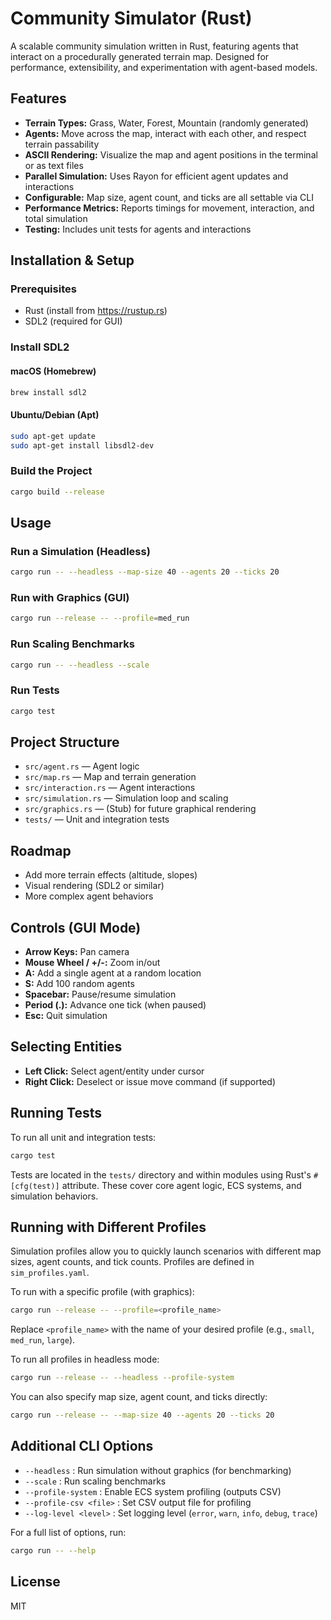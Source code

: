 # Community Simulator (Rust)

A scalable community simulation written in Rust, featuring agents that interact on a procedurally generated terrain map. Designed for performance, extensibility, and experimentation with agent-based models.

## Features
- **Terrain Types:** Grass, Water, Forest, Mountain (randomly generated)
- **Agents:** Move across the map, interact with each other, and respect terrain passability
- **ASCII Rendering:** Visualize the map and agent positions in the terminal or as text files
- **Parallel Simulation:** Uses Rayon for efficient agent updates and interactions
- **Configurable:** Map size, agent count, and ticks are all settable via CLI
- **Performance Metrics:** Reports timings for movement, interaction, and total simulation
- **Testing:** Includes unit tests for agents and interactions

## Installation & Setup

### Prerequisites
- Rust (install from https://rustup.rs)
- SDL2 (required for GUI)

### Install SDL2
#### macOS (Homebrew)
```sh
brew install sdl2
```
#### Ubuntu/Debian (Apt)
```sh
sudo apt-get update
sudo apt-get install libsdl2-dev
```

### Build the Project
```sh
cargo build --release
```

## Usage

### Run a Simulation (Headless)
```sh
cargo run -- --headless --map-size 40 --agents 20 --ticks 20
```

### Run with Graphics (GUI)
```sh
cargo run --release -- --profile=med_run
```

### Run Scaling Benchmarks
```sh
cargo run -- --headless --scale
```

### Run Tests
```sh
cargo test
```

## Project Structure
- `src/agent.rs` — Agent logic
- `src/map.rs` — Map and terrain generation
- `src/interaction.rs` — Agent interactions
- `src/simulation.rs` — Simulation loop and scaling
- `src/graphics.rs` — (Stub) for future graphical rendering
- `tests/` — Unit and integration tests

## Roadmap
- Add more terrain effects (altitude, slopes)
- Visual rendering (SDL2 or similar)
- More complex agent behaviors

## Controls (GUI Mode)

- **Arrow Keys:** Pan camera
- **Mouse Wheel / +/-:** Zoom in/out
- **A:** Add a single agent at a random location
- **S:** Add 100 random agents
- **Spacebar:** Pause/resume simulation
- **Period (.):** Advance one tick (when paused)
- **Esc:** Quit simulation

## Selecting Entities

- **Left Click:** Select agent/entity under cursor
- **Right Click:** Deselect or issue move command (if supported)

## Running Tests

To run all unit and integration tests:
```sh
cargo test
```
Tests are located in the `tests/` directory and within modules using Rust's `#[cfg(test)]` attribute. These cover core agent logic, ECS systems, and simulation behaviors.

## Running with Different Profiles

Simulation profiles allow you to quickly launch scenarios with different map sizes, agent counts, and tick counts. Profiles are defined in `sim_profiles.yaml`.

To run with a specific profile (with graphics):
```sh
cargo run --release -- --profile=<profile_name>
```
Replace `<profile_name>` with the name of your desired profile (e.g., `small`, `med_run`, `large`).

To run all profiles in headless mode:
```sh
cargo run --release -- --headless --profile-system
```

You can also specify map size, agent count, and ticks directly:
```sh
cargo run --release -- --map-size 40 --agents 20 --ticks 20
```

## Additional CLI Options

- `--headless` : Run simulation without graphics (for benchmarking)
- `--scale` : Run scaling benchmarks
- `--profile-system` : Enable ECS system profiling (outputs CSV)
- `--profile-csv <file>` : Set CSV output file for profiling
- `--log-level <level>` : Set logging level (`error`, `warn`, `info`, `debug`, `trace`)

For a full list of options, run:
```sh
cargo run -- --help
```

## License
MIT
